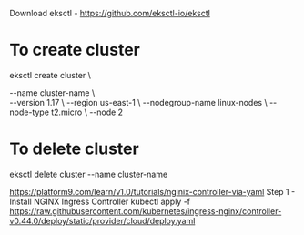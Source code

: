 Download eksctl - https://github.com/eksctl-io/eksctl
# To create cluster
eksctl create cluster \\

--name cluster-name \\\
--version 1.17 \\
--region us-east-1 \\
--nodegroup-name linux-nodes \\
--node-type t2.micro \\
--node 2

# To delete cluster
eksctl delete cluster --name cluster-name

https://platform9.com/learn/v1.0/tutorials/nginix-controller-via-yaml
Step 1 - Install NGINX Ingress Controller
kubectl apply -f https://raw.githubusercontent.com/kubernetes/ingress-nginx/controller-v0.44.0/deploy/static/provider/cloud/deploy.yaml
